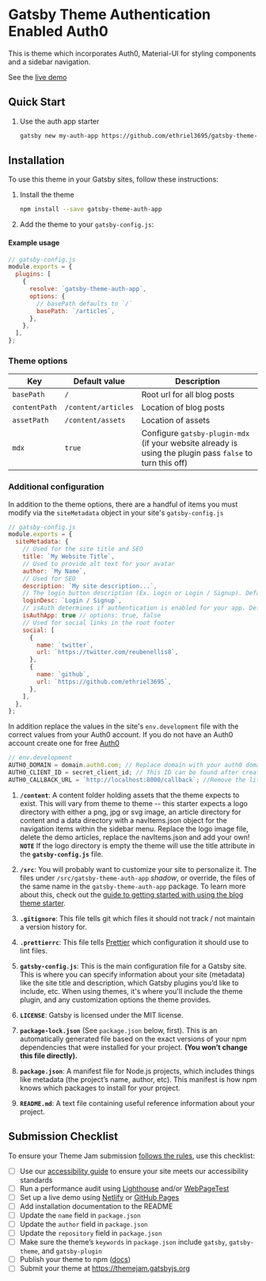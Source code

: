 # Gatsby Theme Authentication Enabled Auth0

This is theme which incorporates Auth0, Material-UI for styling components and a sidebar navigation.

See the [live demo](https://gatsby-theme-jam-example.netlify.com)

## Quick Start

1.  Use the auth app starter

    ```sh
    gatsby new my-auth-app https://github.com/ethriel3695/gatsby-theme-auth-app
    ```

## Installation

To use this theme in your Gatsby sites, follow these instructions:

1.  Install the theme

    ```sh
    npm install --save gatsby-theme-auth-app
    ```

2.  Add the theme to your `gatsby-config.js`:

#### Example usage

```js
// gatsby-config.js
module.exports = {
  plugins: [
    {
      resolve: `gatsby-theme-auth-app`,
      options: {
        // basePath defaults to `/`
        basePath: `/articles`,
      },
    },
  ],
};
```

### Theme options

| Key           | Default value       | Description                                                                                               |
| ------------- | ------------------- | --------------------------------------------------------------------------------------------------------- |
| `basePath`    | `/`                 | Root url for all blog posts                                                                               |
| `contentPath` | `/content/articles` | Location of blog posts                                                                                    |
| `assetPath`   | `/content/assets`   | Location of assets                                                                                        |
| `mdx`         | `true`              | Configure `gatsby-plugin-mdx` (if your website already is using the plugin pass `false` to turn this off) |

### Additional configuration

In addition to the theme options, there are a handful of items you must modify via the `siteMetadata` object in your site's `gatsby-config.js`

```js
// gatsby-config.js
module.exports = {
  siteMetadata: {
    // Used for the site title and SEO
    title: `My Website Title`,
    // Used to provide alt text for your avatar
    author: `My Name`,
    // Used for SEO
    description: `My site description...`,
    // The login button description (Ex. Login or Login / Signup). Default: Login / Signup
    loginDesc: `Login / Signup`,
    // isAuth determines if authentication is enabled for your app. Default: true
    isAuthApp: true // options: true, false
    // Used for social links in the root footer
    social: [
      {
        name: `twitter`,
        url: `https://twitter.com/reubenellis8`,
      },
      {
        name: `github`,
        url: `https://github.com/ethriel3695`,
      },
    ],
  },
};
```

In addition replace the values in the site's `env.development` file with the correct values from your Auth0 account.
If you do not have an Auth0 account create one for free [Auth0](https://auth0.com/signup?&signUpData=%7B%22category%22%3A%22button%22%7D)

```js
// env.development
AUTH0_DOMAIN = domain.auth0.com; // Replace domain with your auth0 domain
AUTH0_CLIENT_ID = secret_client_id; // This ID can be found after creating an Application within Auth0 within the Application tab
AUTH0_CALLBACK_URL = `http://localhost:8000/callback`; //Remove the literal string character when replacing the callback url
```

1.  **`/content`**: A content folder holding assets that the theme expects to exist. This will vary from theme to theme -- this starter expects a logo directory with either a png, jpg or svg image, an article directory for content and a data directory with a navItems.json object for the navigation items within the sidebar menu. Replace the logo image file, delete the demo articles, replace the navItems.json and add your own! **`NOTE`** If the logo directory is empty the theme will use the title attribute in the **`gatsby-config.js`** file.

2.  **`/src`**: You will probably want to customize your site to personalize it. The files under `/src/gatsby-theme-auth-app` _shadow_, or override, the files of the same name in the `gatsby-theme-auth-app` package. To learn more about this, check out the [guide to getting started with using the blog theme starter](http://gatsbyjs.org/docs/themes/using-a-gatsby-theme).

3.  **`.gitignore`**: This file tells git which files it should not track / not maintain a version history for.

4.  **`.prettierrc`**: This file tells [Prettier](https://prettier.io/) which configuration it should use to lint files.

5.  **`gatsby-config.js`**: This is the main configuration file for a Gatsby site. This is where you can specify information about your site (metadata) like the site title and description, which Gatsby plugins you’d like to include, etc. When using themes, it's where you'll include the theme plugin, and any customization options the theme provides.

6.  **`LICENSE`**: Gatsby is licensed under the MIT license.

7.  **`package-lock.json`** (See `package.json` below, first). This is an automatically generated file based on the exact versions of your npm dependencies that were installed for your project. **(You won’t change this file directly).**

8.  **`package.json`**: A manifest file for Node.js projects, which includes things like metadata (the project’s name, author, etc). This manifest is how npm knows which packages to install for your project.

9.  **`README.md`**: A text file containing useful reference information about your project.

## Submission Checklist

To ensure your Theme Jam submission [follows the rules](https://themejam.gatsbyjs.org/rules), use this checklist:

- [ ] Use our [accessibility guide][a11y] to ensure your site meets our accessibility standards
- [ ] Run a performance audit using [Lighthouse][] and/or [WebPageTest][]
- [ ] Set up a live demo using [Netlify][] or [GitHub Pages][]
- [ ] Add installation documentation to the README
- [ ] Update the `name` field in `package.json`
- [ ] Update the `author` field in `package.json`
- [ ] Update the `repository` field in `package.json`
- [ ] Make sure the theme’s `keywords` in `package.json` include `gatsby`, `gatsby-theme`, and `gatsby-plugin`
- [ ] Publish your theme to npm ([docs][npmpublish])
- [ ] Submit your theme at https://themejam.gatsbyjs.org

[a11y]: https://gatsbyjs.org/docs/making-your-site-accessible#how-to-improve-accessibility
[lighthouse]: https://developers.google.com/web/tools/lighthouse/
[axe]: https://www.deque.com/axe/
[webpagetest]: http://webpagetest.org/
[netlify]: https://netlify.com
[github pages]: https://pages.github.com/
[npmpublish]: https://docs.npmjs.com/cli/publish
